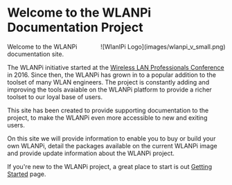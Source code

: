 # Welcome to the WLANPi Documentation Project
<div style="float: right;">
![WlanlPi Logo](images/wlanpi_v_small.png)
</div>
Welcome to the WLANPi documentation site. 

The WLANPi initiative started at the [Wireless LAN Professionals Conference][WLPC_2016] in 2016. Since then, the WLANPi has grown in to a popular addition to the toolset of many WLAN engineers. The project is constantly adding and improving the tools avaiable on the WLANPi platform to provide a richer toolset to our loyal base of users. 

This site has been created to provide supporting documentation to the project, to make the WLANPi even more accessible to new and exiting users.

On this site we will provide information to enable you to buy or build your own WLANPi, detail the packages available on the current WLANPi image and provide update information about the WLANPi project.

If you're new to the WLANPi project, a great place to start is out [Getting Started][Getting_Started] page.

[WLPC_2016]: https://www.wlanpros.com/resource/?wpv-category=2016-us-phoenix&wpv_aux_current_post_id=2623
[Getting_Started]: getting_started.md


